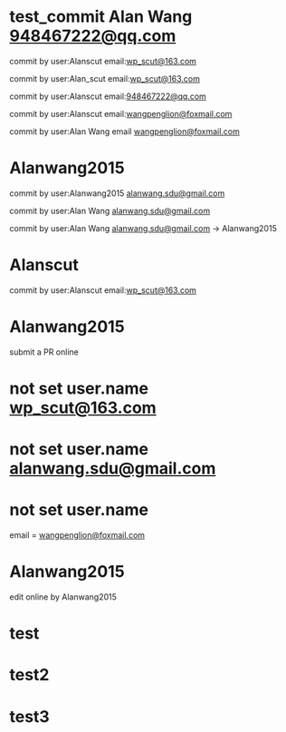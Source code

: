 # test_commit  Alan Wang 948467222@qq.com

commit by user:Alanscut email:wp_scut@163.com

commit by user:Alan_scut email:wp_scut@163.com

commit by user:Alanscut email:948467222@qq.com

commit by user:Alanscut email:wangpenglion@foxmail.com

commit by user:Alan Wang email wangpenglion@foxmail.com

# Alanwang2015
commit by user:Alanwang2015 alanwang.sdu@gmail.com

commit by user:Alan Wang alanwang.sdu@gmail.com

commit by user:Alan Wang alanwang.sdu@gmail.com -> Alanwang2015


# Alanscut
commit by user:Alanscut email:wp_scut@163.com

# Alanwang2015
submit a PR online


# not set user.name wp_scut@163.com

# not set user.name alanwang.sdu@gmail.com

# not set user.name
email = wangpenglion@foxmail.com

# Alanwang2015
edit online by Alanwang2015

# test

# test2

# test3
